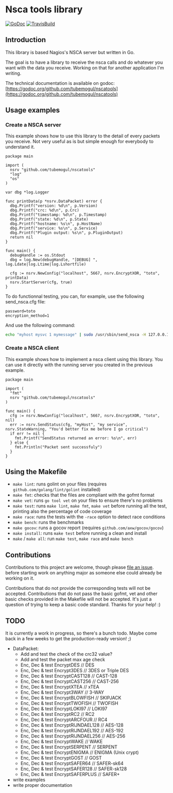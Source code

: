 # Nsca tools library

[![GoDoc](https://godoc.org/github.com/tubemogul/nscatools?status.svg)](http://godoc.org/github.com/tubemogul/nscatools)
[![TravisBuild](https://travis-ci.org/tubemogul/nscatools.svg?branch=master)](https://travis-ci.org/tubemogul/nscatools)

## Introduction

This library is based Nagios's NSCA server but written in Go.

The goal is to have a library to receive the nsca calls and do whatever you want
with the data you receive. Working on that for another application I'm writing.

The technical documentation is available on godoc:
[https://godoc.org/github.com/tubemogul/nscatools](https://godoc.org/github.com/tubemogul/nscatools)

## Usage examples

### Create a NSCA server

This example shows how to use this library to the detail of every packets you
receive. Not very useful as is but simple enough for everybody to understand it.

```golang
package main

import (
  nsrv "github.com/tubemogul/nscatools"
  "log"
  "os"
)

var dbg *log.Logger

func printData(p *nsrv.DataPacket) error {
  dbg.Printf("version: %d\n", p.Version)
  dbg.Printf("crc: %d\n", p.Crc)
  dbg.Printf("timestamp: %d\n", p.Timestamp)
  dbg.Printf("state: %d\n", p.State)
  dbg.Printf("hostname: %s\n", p.HostName)
  dbg.Printf("service: %s\n", p.Service)
  dbg.Printf("Plugin output: %s\n", p.PluginOutput)
  return nil
}

func main() {
  debugHandle := os.Stdout
  dbg = log.New(debugHandle, "[DEBUG] ", log.Ldate|log.Ltime|log.Lshortfile)

  cfg := nsrv.NewConfig("localhost", 5667, nsrv.EncryptXOR, "toto", printData)
  nsrv.StartServer(cfg, true)
}
```

To do functionnal testing, you can, for example, use the following send_nsca.cfg
file:
```
password=toto
encryption_method=1
```

And use the following command:
```sh
echo "myhost mysvc 1 mymessage" | sudo /usr/sbin/send_nsca -H 127.0.0.1 -p 5667 -d ' ' -c send_nsca.cfg
```

### Create a NSCA client

This example shows how to implement a nsca client using this library. You can
use it directly with the running server you created in the previous example.

```golang
package main

import (
  "fmt"
  nsrv "github.com/tubemogul/nscatools"
)

func main() {
  cfg := nsrv.NewConfig("localhost", 5667, nsrv.EncryptXOR, "toto", nil)
  err := nsrv.SendStatus(cfg, "myHost", "my service", nsrv.StateWarning, "You'd better fix me before I go critical")
  if err != nil {
    fmt.Printf("SendStatus returned an error: %s\n", err)
  } else {
    fmt.Println("Packet sent successfuly")
  }
}
```

## Using the Makefile

 * `make lint`: runs golint on your files (requires `github.com/golang/lint/golint` installed)
 * `make fmt`: checks that the files are compliant with the gofmt format
 * `make vet`: runs `go tool vet` on your files to ensure there's no problems
 * `make test`: runs `make lint`, `make fmt`, `make vet` before running all the
   test, printing also the percentage of code coverage
 * `make race`: runs the tests with the `-race` option to detect race conditions
 * `make bench`: runs the benchmarks
 * `make gocov`: runs a gocov report (requires `github.com/axw/gocov/gocov`)
 * `make install`: runs `make test` before running a clean and install
 * `make` / `make all`: run `make test`, `make race` and `make bench`

## Contributions

Contributions to this project are welcome, though please
[file an issue](https://github.com/tubemogul/nscatools/issues/new).
before starting work on anything major as someone else could already be working
on it.

Contributions that do not provide the corresponding tests will not be accepted.
Contributions that do not pass the basic gofmt, vet and other basic checks
provided in the Makefile will not be accepted. It's just a question of trying to
keep a basic code standard. Thanks for your help! :)


## TODO

It is currently a work in progress, so there's a bunch todo. Maybe come back in a
few weeks to get the production-ready version! ;)

* DataPacket:
   * Add and test the check of the crc32 value?
   * Add and test the packet max age check
   * Enc, Dec & test EncryptDES                // DES
   * Enc, Dec & test Encrypt3DES               // 3DES or Triple DES
   * Enc, Dec & test EncryptCAST128            // CAST-128
   * Enc, Dec & test EncryptCAST256            // CAST-256
   * Enc, Dec & test EncryptXTEA               // xTEA
   * Enc, Dec & test Encrypt3WAY               // 3-WAY
   * Enc, Dec & test EncryptBLOWFISH           // SKIPJACK
   * Enc, Dec & test EncryptTWOFISH            // TWOFISH
   * Enc, Dec & test EncryptLOKI97             // LOKI97
   * Enc, Dec & test EncryptRC2                // RC2
   * Enc, Dec & test EncryptARCFOUR            // RC4
   * Enc, Dec & test EncryptRIJNDAEL128        // AES-128
   * Enc, Dec & test EncryptRIJNDAEL192        // AES-192
   * Enc, Dec & test EncryptRIJNDAEL256        // AES-256
   * Enc, Dec & test EncryptWAKE               // WAKE
   * Enc, Dec & test EncryptSERPENT            // SERPENT
   * Enc, Dec & test EncryptENIGMA             // ENIGMA (Unix crypt)
   * Enc, Dec & test EncryptGOST               // GOST
   * Enc, Dec & test EncryptSAFER64            // SAFER-sk64
   * Enc, Dec & test EncryptSAFER128           // SAFER-sk128
   * Enc, Dec & test EncryptSAFERPLUS          // SAFER+
* write examples
* write proper documentation
